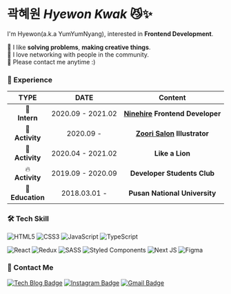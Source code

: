 # 곽혜원 *Hyewon Kwak* 😼✨    

I'm Hyewon(a.k.a YumYumNyang), interested in **Frontend Development**.

🌱 I like **solving problems**, **making creative things**.<br>
👯 I love networking with people in the community.<br>
📧 Please contact me anytime :) 


### :dizzy: Experience​
|              TYPE               |          DATE           |                           Content                            |
| :-----------------------------: | :---------------------: | :----------------------------------------------------------: |
| 🌈<br /> **Intern** | 2020.09 - 2021.02  | **<a href="https://ninehire.com/">Ninehire</a> Frontend Developer** | 
| 🎨<br /> **Activity** | 2020.09 - | **<a href="https://www.instagram.com/zzoori_salon/">Zoori Salon</a> Illustrator** | 
| 🦁 <br /> **Activity** | 2020.04 - 2021.02 | **Like a Lion** |  
| 🔥 <br /> **Activity** | 2019.09 - 2020.09 |   **Developer Students Club**   |
| :school_satchel:<br />**Education** |      2018.03.01 -       |                  **Pusan National University**      |     

    

### 🛠 Tech Skill ### 

![HTML5](https://img.shields.io/badge/html5-%23E34F26.svg?style=for-the-badge&logo=html5&logoColor=white) ![CSS3](https://img.shields.io/badge/css3-%231572B6.svg?style=for-the-badge&logo=css3&logoColor=white) ![JavaScript](https://img.shields.io/badge/javascript-%23323330.svg?style=for-the-badge&logo=javascript&logoColor=%23F7DF1E)
![TypeScript](https://img.shields.io/badge/typescript-%23007ACC.svg?style=for-the-badge&logo=typescript&logoColor=white)

![React](https://img.shields.io/badge/react-%2320232a.svg?style=for-the-badge&logo=react&logoColor=%2361DAFB) ![Redux](https://img.shields.io/badge/redux-%23593d88.svg?style=for-the-badge&logo=redux&logoColor=white) ![SASS](https://img.shields.io/badge/SASS-hotpink.svg?style=for-the-badge&logo=SASS&logoColor=white) ![Styled Components](https://img.shields.io/badge/styled--components-DB7093?style=for-the-badge&logo=styled-components&logoColor=white) ![Next JS](https://img.shields.io/badge/Next-black?style=for-the-badge&logo=next.js&logoColor=white) ![Figma](https://img.shields.io/badge/figma-%23F24E1E.svg?style=for-the-badge&logo=figma&logoColor=white)

###  :purple_heart: ​Contact Me ###

[![Tech Blog Badge](http://img.shields.io/badge/-Tech%20blog-black?style=flat-square&logo=github&link=https://yumyumcoding.tistory.com/)](https://yumyumcoding.tistory.com/) 
[![Instagram Badge](https://img.shields.io/badge/Instagram-e4405f?style=flat-square&logo=instagram&logoColor=white&link=https://www.instagram.com/theonlyone_hye1/)](https://www.instagram.com/theonlyone_hye1/) [![Gmail Badge](https://img.shields.io/badge/Gmail-d14836?style=flat-square&logo=Gmail&logoColor=white&link=mailto:khw121699@gmail.com)](mailto:khw121699@gmail.com)



